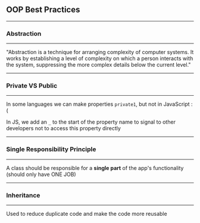 ## OOP Best Practices
---
### Abstraction
---

"Abstraction is a technique for arranging complexity of computer systems. It works by establishing a level of complexity on which a person interacts with the system, suppressing the more complex details below the current level."

---
### Private VS Public
---
In some languages we can make properties `private1`, but not in JavaScript :(

In JS, we add an `_` to the start of the property name to signal to other developers not to access this property directly

---
### Single Responsibility Principle
---

A class should be responsible for a **single part** of the app's functionality (should only have ONE JOB)

---
### Inheritance
---

Used to reduce duplicate code and make the code more reusable


